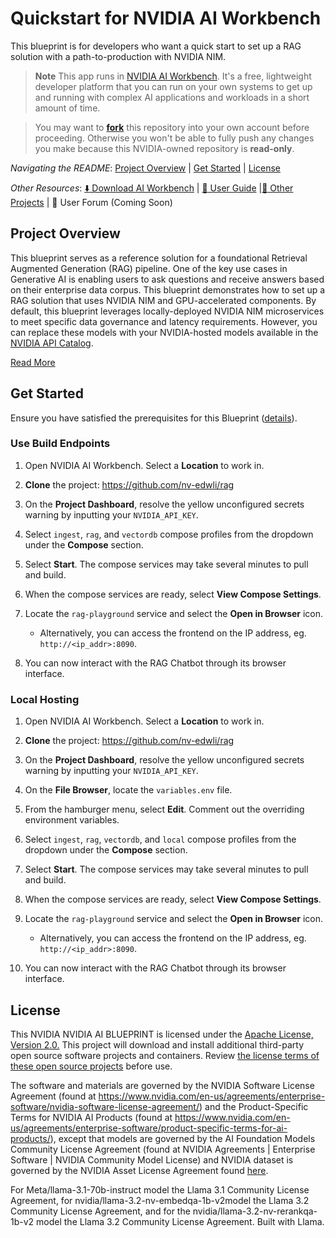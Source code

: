 # Quickstart for NVIDIA AI Workbench 

This blueprint is for developers who want a quick start to set up a RAG solution with a path-to-production with NVIDIA NIM.

> **Note**
> This app runs in [NVIDIA AI Workbench](https://docs.nvidia.com/ai-workbench/user-guide/latest/overview/introduction.html). It's a free, lightweight developer platform that you can run on your own systems to get up and running with complex AI applications and workloads in a short amount of time. 

> You may want to [**fork**](https://docs.github.com/en/pull-requests/collaborating-with-pull-requests/working-with-forks/fork-a-repo#forking-a-repository) this repository into your own account before proceeding. Otherwise you won't be able to fully push any changes you make because this NVIDIA-owned repository is **read-only**.

*Navigating the README*: [Project Overview](#project-overview) | [Get Started](#get-started) | [License](#license)

*Other Resources*: [:arrow_down: Download AI Workbench](https://www.nvidia.com/en-us/deep-learning-ai/solutions/data-science/workbench/) | [:book: User Guide](https://docs.nvidia.com/ai-workbench/) |[:open_file_folder: Other Projects](https://docs.nvidia.com/ai-workbench/user-guide/latest/quickstart/example-projects.html) | :rotating_light: User Forum (Coming Soon)

## Project Overview

This blueprint serves as a reference solution for a foundational Retrieval Augmented Generation (RAG) pipeline. One of the key use cases in Generative AI is enabling users to ask questions and receive answers based on their enterprise data corpus. This blueprint demonstrates how to set up a RAG solution that uses NVIDIA NIM and GPU-accelerated components. By default, this blueprint leverages locally-deployed NVIDIA NIM microservices to meet specific data governance and latency requirements. However, you can replace these models with your NVIDIA-hosted models available in the [NVIDIA API Catalog](build.nvidia.com).

[Read More](../README.md#software-components)

## Get Started

Ensure you have satisfied the prerequisites for this Blueprint ([details](../README.md#hardware-requirements)). 

### Use Build Endpoints

1. Open NVIDIA AI Workbench. Select a **Location** to work in.

1. **Clone** the project: https://github.com/nv-edwli/rag 

1. On the **Project Dashboard**, resolve the yellow unconfigured secrets warning by inputting your ``NVIDIA_API_KEY``.

1. Select ``ingest``, ``rag``, and ``vectordb`` compose profiles from the dropdown under the **Compose** section.

1. Select **Start**. The compose services may take several minutes to pull and build.

1. When the compose services are ready, select **View Compose Settings**.

1. Locate the ``rag-playground`` service and select the **Open in Browser** icon.

    * Alternatively, you can access the frontend on the IP address, eg. ``http://<ip_addr>:8090``. 

1. You can now interact with the RAG Chatbot through its browser interface.

### Local Hosting

1. Open NVIDIA AI Workbench. Select a **Location** to work in.

1. **Clone** the project: https://github.com/nv-edwli/rag 

1. On the **Project Dashboard**, resolve the yellow unconfigured secrets warning by inputting your ``NVIDIA_API_KEY``.

1. On the **File Browser**, locate the ``variables.env`` file.

1. From the hamburger menu, select **Edit**. Comment out the overriding environment variables. 

1. Select ``ingest``, ``rag``, ``vectordb``, and ``local`` compose profiles from the dropdown under the **Compose** section.

1. Select **Start**. The compose services may take several minutes to pull and build.

1. When the compose services are ready, select **View Compose Settings**.

1. Locate the ``rag-playground`` service and select the **Open in Browser** icon.

    * Alternatively, you can access the frontend on the IP address, eg. ``http://<ip_addr>:8090``. 

1. You can now interact with the RAG Chatbot through its browser interface.

## License

This NVIDIA NVIDIA AI BLUEPRINT is licensed under the [Apache License, Version 2.0.](./LICENSE) This project will download and install additional third-party open source software projects and containers. Review [the license terms of these open source projects](./LICENSE-3rd-party.txt) before use.

The software and materials are governed by the NVIDIA Software License Agreement (found at https://www.nvidia.com/en-us/agreements/enterprise-software/nvidia-software-license-agreement/) and the Product-Specific Terms for NVIDIA AI Products (found at https://www.nvidia.com/en-us/agreements/enterprise-software/product-specific-terms-for-ai-products/), except that models are governed by the AI Foundation Models Community License Agreement (found at NVIDIA Agreements | Enterprise Software | NVIDIA Community Model License) and NVIDIA dataset is governed by the NVIDIA Asset License Agreement found [here](./data/LICENSE.DATA).

For Meta/llama-3.1-70b-instruct model the Llama 3.1 Community License Agreement, for nvidia/llama-3.2-nv-embedqa-1b-v2model the Llama 3.2 Community License Agreement, and for the nvidia/llama-3.2-nv-rerankqa-1b-v2 model the Llama 3.2 Community License Agreement. Built with Llama.
